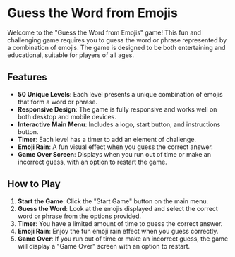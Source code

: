 # Guess the Word from Emojis

Welcome to the "Guess the Word from Emojis" game! This fun and challenging game requires you to guess the word or phrase represented by a combination of emojis. The game is designed to be both entertaining and educational, suitable for players of all ages.

## Features

- **50 Unique Levels**: Each level presents a unique combination of emojis that form a word or phrase.
- **Responsive Design**: The game is fully responsive and works well on both desktop and mobile devices.
- **Interactive Main Menu**: Includes a logo, start button, and instructions button.
- **Timer**: Each level has a timer to add an element of challenge.
- **Emoji Rain**: A fun visual effect when you guess the correct answer.
- **Game Over Screen**: Displays when you run out of time or make an incorrect guess, with an option to restart the game.
  
## How to Play

1. **Start the Game**: Click the "Start Game" button on the main menu.
2. **Guess the Word**: Look at the emojis displayed and select the correct word or phrase from the options provided.
3. **Timer**: You have a limited amount of time to guess the correct answer.
4. **Emoji Rain**: Enjoy the fun emoji rain effect when you guess correctly.
5. **Game Over**: If you run out of time or make an incorrect guess, the game will display a "Game Over" screen with an option to restart.
